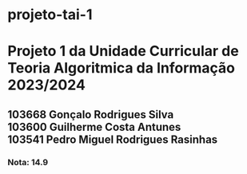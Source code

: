 # projeto-tai-1
<h1>Projeto 1 da Unidade Curricular de Teoria Algoritmica da Informação 2023/2024</h1>
<h2>103668 Gonçalo Rodrigues Silva<br>
103600 Guilherme Costa Antunes<br>
103541 Pedro Miguel Rodrigues Rasinhas</h2>
<h3>Nota: 14.9</h3>
